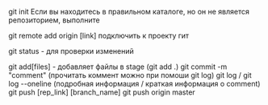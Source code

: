 git init  Если вы находитесь в правильном каталоге, но он не является репозиторием, выполните

git remote add origin [link]  подключить к проекту гит

git status  - для проверки изменений


git add[files]  - добавляет файлы в stage (git add .)
git commit -m "comment"  (прочитать коммент можно при помоши git log)
git log / git log --oneline  (подробная информация / краткая информация о comment)
git push [rep_link] [branch_name]
git push origin master